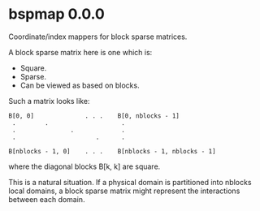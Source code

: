 # bspmap 0.0.0

Coordinate/index mappers for block sparse matrices.

A block sparse matrix here is one which is:

*   Square.
*   Sparse.
*   Can be viewed as based on blocks.

Such a matrix looks like:

    B[0, 0]              . . .    B[0, nblocks - 1]
     .        .                    .
     .               .             .
     .                      .      .

    B[nblocks - 1, 0]    . . .    B[nblocks - 1, nblocks - 1]

where the diagonal blocks B[k, k] are square.

This is a natural situation. If a physical domain is partitioned into nblocks
local domains, a block sparse matrix might represent the interactions between
each domain.
